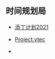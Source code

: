 ## 时间规划局

- [添丁计划2021](https://yellow2ng.github.io/Catalog/Mababy.html)

- [Project.vtec](https://yellow2ng.github.io/Catalog/vtec.html)

- 